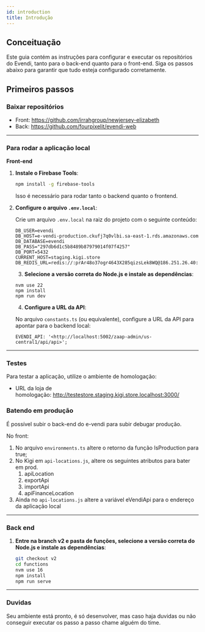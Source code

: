 ```yaml
---
id: introduction
title: Introdução
---
```


## Conceituação

Este guia contém as instruções para configurar e executar os repositórios do Evendi, tanto para o back-end quanto para o front-end. Siga os passos abaixo para garantir que tudo esteja configurado corretamente.

## Primeiros passos

### **Baixar repositórios**

- Front: https://github.com/irrahgroup/newjersey-elizabeth
- Back: https://github.com/fourpixelit/evendi-web

---

### **Para rodar a aplicação local**

**Front-end**

1. **Instale o Firebase Tools**:

   ```bash
   npm install -g firebase-tools

   ```

   Isso é necessário para rodar tanto o backend quanto o frontend.

2. **Configure o arquivo `.env.local`**:

   Crie um arquivo `.env.local` na raiz do projeto com o seguinte conteúdo:

   ```
   DB_USER=evendi
   DB_HOST=e-vendi-production.ckufj7q0vlbi.sa-east-1.rds.amazonaws.com
   DB_DATABASE=evendi
   DB_PASS="297db6d1c5b8489b87979014f07f4257"
   DB_PORT=5432
   CURRENT_HOST=staging.kigi.store
   DB_REDIS_URL=redis://:prAr48o37ogr4643X285qizsLek8WQ@186.251.26.40:6379
   ```

   3. **Selecione a versão correta do Node.js e instale as dependências**:

   ```
   nvm use 22
   npm install
   npm run dev
   ```

   4. **Configure a URL da API**:

   No arquivo `constants.ts` (ou equivalente), configure a URL da API para apontar para o backend local:

   ```tsx
   EVENDI_API: '<http://localhost:5002/zaap-admin/us-central1/api/api>';
   ```

---

### Testes

Para testar a aplicação, utilize o ambiente de homologação:

- URL da loja de homologação: http://testestore.staging.kigi.store.localhost:3000/

### Batendo em produção

É possível subir o back-end do e-vendi para subir debugar produção.

No front:

1. No arquivo `environments.ts` altere o retorno da função IsProduction para true;
2. No Kigi em `api-locations.js`, altere os seguintes atributos para bater em prod.
   1. apiLocation
   2. exportApi
   3. importApi
   4. apiFinanceLocation
3. Ainda no `api-locations.js` altere a variável eVendiApi para o endereço da aplicação local

---

### **Back end**

1. **Entre na branch v2 e pasta de funções, selecione a versão correta do Node.js e instale as dependências**:

   ```bash
   git checkout v2
   cd functions
   nvm use 16
   npm install
   npm run serve
   ```

---

### **Duvidas**

Seu ambiente está pronto, é só desenvolver, mas caso haja duvidas ou não conseguir executar os passo a passo chame alguém do time.
